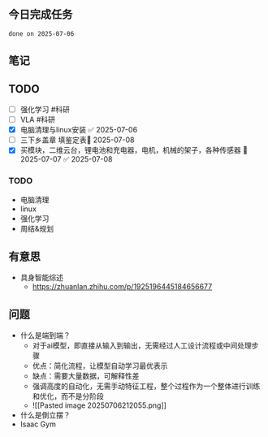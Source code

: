 ## 今日完成任务
```tasks
done on 2025-07-06
```

## 笔记

## TODO
- [ ] 强化学习 #科研
- [ ] VLA #科研
- [x] 电脑清理与linux安装 ✅ 2025-07-06
- [ ] 三下乡盖章 填鉴定表📅 2025-07-08 
- [x] 买模块，二维云台，锂电池和充电器，电机，机械的架子，各种传感器 📅 2025-07-07 ✅ 2025-07-08
### TODO
- 电脑清理
- linux
- 强化学习
- 周结&规划
## 有意思
- 具身智能综述
	- https://zhuanlan.zhihu.com/p/1925196445184656677
## 问题
- 什么是端到端？
	- 对于ai模型，即直接从输入到输出，无需经过人工设计流程或中间处理步骤
	- 优点：简化流程，让模型自动学习最优表示
	- 缺点：需要大量数据，可解释性差
	- 强调高度的自动化，无需手动特征工程，整个过程作为一个整体进行训练和优化，而不是分阶段
	- ![[Pasted image 20250706212055.png]]
- 什么是倒立摆？
- Isaac Gym